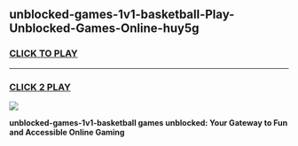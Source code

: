 
## unblocked-games-1v1-basketball-Play-Unblocked-Games-Online-huy5g
<h3>
<a href="https://premium76.site?title=unblocked-games-1v1-basketball&ref=25A">CLICK TO PLAY</a></h3>
<hr>

<h3>
<a href="https://premium76.site?title=unblocked-games-1v1-basketball&ref=25A">CLICK 2 PLAY</a>
  
</h3>

<a href="https://premium76.site?title=unblocked-games-1v1-basketball&ref=25A"><img src="https://clearcache.store/games.png"></a>


**unblocked-games-1v1-basketball games unblocked: Your Gateway to Fun and Accessible Online Gaming**
